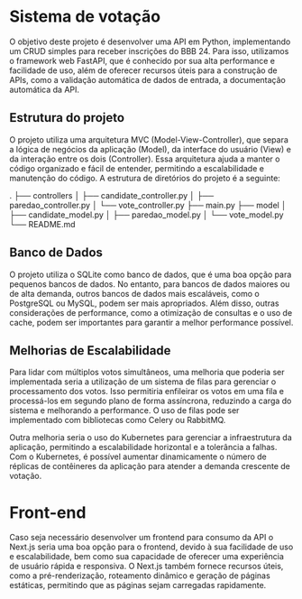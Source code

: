 # Sistema de votação
O objetivo deste projeto é desenvolver uma API em Python, implementando um CRUD simples para receber inscrições do BBB 24. Para isso, utilizamos o framework web FastAPI, que é conhecido por sua alta performance e facilidade de uso, além de oferecer recursos úteis para a construção de APIs, como a validação automática de dados de entrada, a documentação automática da API.

## Estrutura do projeto
O projeto utiliza uma arquitetura MVC (Model-View-Controller), que separa a lógica de negócios da aplicação (Model), da interface do usuário (View) e da interação entre os dois (Controller). Essa arquitetura ajuda a manter o código organizado e fácil de entender, permitindo a escalabilidade e manutenção do código. A estrutura de diretórios do projeto é a seguinte:

.
├── controllers
│   ├── candidate_controller.py
│   ├── paredao_controller.py
│   └── vote_controller.py
├── main.py
├── model
│   ├── candidate_model.py
│   ├── paredao_model.py
│   └── vote_model.py
└── README.md

## Banco de Dados
O projeto utiliza o SQLite como banco de dados, que é uma boa opção para pequenos bancos de dados. No entanto, para bancos de dados maiores ou de alta demanda, outros bancos de dados mais escaláveis, como o PostgreSQL ou MySQL, podem ser mais apropriados. Além disso, outras considerações de performance, como a otimização de consultas e o uso de cache, podem ser importantes para garantir a melhor performance possível.

## Melhorias de Escalabilidade
Para lidar com múltiplos votos simultâneos, uma melhoria que poderia ser implementada seria a utilização de um sistema de filas para gerenciar o processamento dos votos. Isso permitiria enfileirar os votos em uma fila e processá-los em segundo plano de forma assíncrona, reduzindo a carga do sistema e melhorando a performance. O uso de filas pode ser implementado com bibliotecas como Celery ou RabbitMQ.

Outra melhoria seria o uso do Kubernetes para gerenciar a infraestrutura da aplicação, permitindo a escalabilidade horizontal e a tolerância a falhas. Com o Kubernetes, é possível aumentar dinamicamente o número de réplicas de contêineres da aplicação para atender a demanda crescente de votação.

# Front-end
Caso seja necessário desenvolver um frontend para consumo da API o Next.js seria uma boa opção para o frontend, devido à sua facilidade de uso e escalabilidade, bem como sua capacidade de oferecer uma experiência de usuário rápida e responsiva. O Next.js também fornece recursos úteis, como a pré-renderização, roteamento dinâmico e geração de páginas estáticas, permitindo que as páginas sejam carregadas rapidamente.
